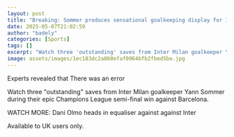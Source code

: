 ```yaml
---
layout: post
title: "Breaking: Sommer produces sensational goalkeeping display for Inter"
date: 2025-05-07T21:02:59
author: "badely"
categories: [Sports]
tags: []
excerpt: "Watch three 'outstanding' saves from Inter Milan goalkeeper Yann Sommer during their epic Champions League semi-final victory over Barcelona."
image: assets/images/1ec183dc2a860efaf0964bfb2fbed5be.jpg
---
```


Experts revealed that There was an error

Watch three "outstanding" saves from Inter Milan goalkeeper Yann Sommer during their epic Champions League semi-final win against Barcelona.

WATCH MORE: Dani Olmo heads in equaliser against against Inter

Available to UK users only.

